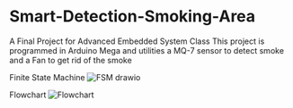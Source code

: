 # Smart-Detection-Smoking-Area

A Final Project for Advanced Embedded System Class
This project is programmed in Arduino Mega and utilities a MQ-7 sensor to detect smoke and a Fan to get rid of the smoke 

Finite State Machine
![FSM drawio](https://github.com/ranicapriyani/Smart-Detection-Smoking-Area/assets/133627301/a1c183c9-4dc1-42eb-9b1f-6cb9b06a744c)

Flowchart
![Flowchart](https://github.com/ranicapriyani/Smart-Detection-Smoking-Area/assets/133627301/f737e253-bc4d-41e5-a63b-4b09fde255c7)
